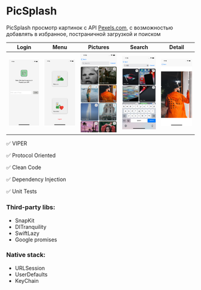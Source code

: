# PicSplash

PicSplash просмотр картинок с API [Pexels.com](https://www.pexels.com/api/documentation/), с возможностью добавлять в избранное,
постраничной загрузкой и поиском

Login         |  Menu | Pictures | Search | Detail
:-------------------------:|:-------------------------:|:-------------------------:|:-------------------------:|:-------------------------:
![](https://github.com/SergioPerm/PicSplash/blob/main/scrn1.png)   |  ![](https://github.com/SergioPerm/PicSplash/blob/main/scrn2.png) | ![](https://github.com/SergioPerm/PicSplash/blob/main/scrn3.png) | ![](https://github.com/SergioPerm/PicSplash/blob/main/scrn4.png) | ![](https://github.com/SergioPerm/PicSplash/blob/main/scrn5.png)

✅ VIPER

✅ Protocol Oriented

✅ Clean Code

✅ Dependency Injection

✅ Unit Tests

### Third-party libs:
- SnapKit
- DITranquility
- SwiftLazy
- Google promises

### Native stack:
- URLSession
- UserDefaults
- KeyChain

